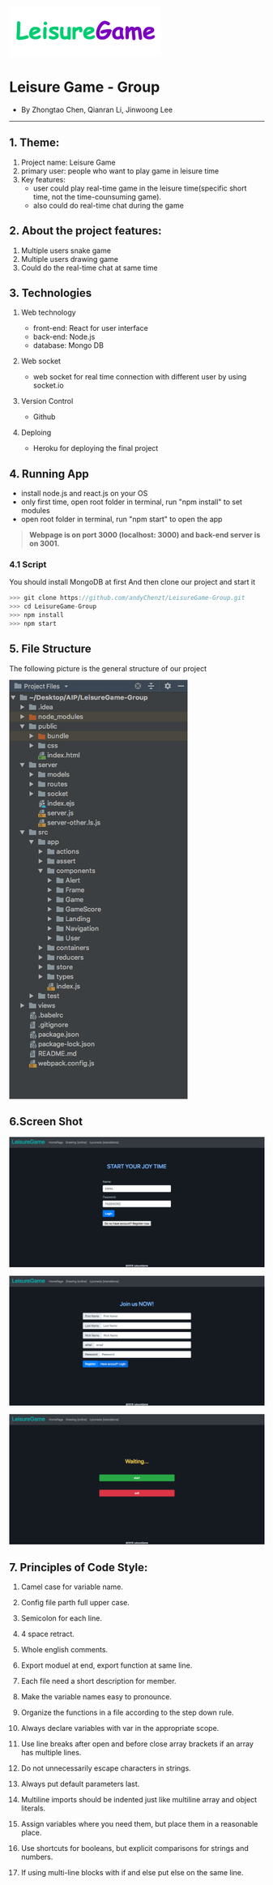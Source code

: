 
![](https://github.com/andyChenzt/LeisureGame-Group/blob/master/src/app/assert/image/header.png)
# Leisure Game - Group 
 + By Zhongtao Chen, Qianran Li, Jinwoong Lee

---------------------------------------------------

## 1. Theme:
1. Project name: Leisure Game
2. primary user: people who want to play game in leisure time
3. Key features: 
	+ user could play real-time game in the leisure time(specific short time, not the time-counsuming game).
	+ also could do real-time chat during the game

## 2. About the project features:
1. Multiple users snake game
2. Multiple users drawing game
3. Could do the real-time chat at same time

## 3. Technologies
1. Web technology
	+ front-end: React for user interface
	+ back-end: Node.js 
	+ database: Mongo DB

2. Web socket
	+ web socket for real time connection with different user by using socket.io

3. Version Control
	+ Github

4. Deploing
	+ Heroku for deploying the final project

## 4. Running App
 + install node.js and react.js on your OS
 + only first time, open root folder in terminal, run "npm install" to set modules
 + open root folder in terminal, run "npm start" to open the app
 >**Webpage is on port 3000 (localhost: 3000) and back-end server is on 3001.**
 
### 4.1 Script
You should install MongoDB at first
And then clone our project and start it
``` javascript
>>> git clone https://github.com/andyChenzt/LeisureGame-Group.git
>>> cd LeisureGame-Group
>>> npm install
>>> npm start
```
## 5. File Structure
The following picture is the general structure of our project

![](https://github.com/andyChenzt/LeisureGame-Group/blob/master/src/app/assert/image/WX20181010-165840.png)

## 6.Screen Shot
![](https://github.com/andyChenzt/LeisureGame-Group/blob/master/src/app/assert/image/WX20181010-171227.png)

![](https://github.com/andyChenzt/LeisureGame-Group/blob/master/src/app/assert/image/WX20181010-171246.png)

![](https://github.com/andyChenzt/LeisureGame-Group/blob/master/src/app/assert/image/WX20181010-171318.png)


## 7. Principles of Code Style:
1. Camel case for variable name.

2. Config file parth full upper case.

3. Semicolon for each line.

4. 4 space retract.

5. Whole english comments.

6. Export moduel at end, export function at same line.

7. Each file need a short description for member.

8. Make the variable names easy to pronounce.

9. Organize the functions in a file according to the step down rule.

10. Always declare variables with var in the appropriate scope.

11. Use line breaks after open and before close array brackets if an array has multiple lines.

12. Do not unnecessarily escape characters in strings.

13. Always put default parameters last.

14. Multiline imports should be indented just like multiline array and object literals.

15. Assign variables where you need them, but place them in a reasonable place.

16. Use shortcuts for booleans, but explicit comparisons for strings and numbers.

17. If using multi-line blocks with if and else put else on the same line.
